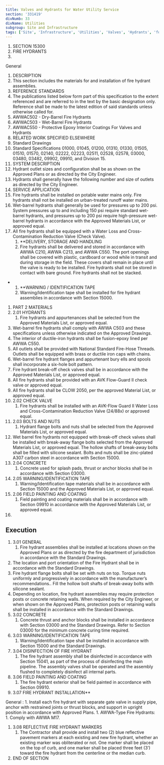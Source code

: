 ```yaml
---
title: Valves and Hydrants for Water Utility Service
section: '331419'
divNumb: 33
divName: Utilities
subgroup: Site and Infrastructure
tags: ['Site', 'Infrastructure', 'Utilities', 'Valves', 'Hydrants', 'for', 'Water', 'Utility', 'Service']
---
```


   1. SECTION 15300
1. FIRE HYDRANTS
1. 
General
01. DESCRIPTION
   1. This section includes the materials for and installation of fire hydrant assemblies.
02. REFERENCE STANDARDS
   1. The publications listed below form part of this specification to the extent referenced and are referred to in the text by the basic designation only. Reference shall be made to the latest edition of said standards unless otherwise called for.
   1. AWWAC502 - Dry-Barrel Fire Hydrants
2. AWWAC503 - Wet-Barrel Fire Hydrants
3. AWWAC550 - Protective Epoxy Interior Coatings For Valves and Hydrants
03. RELATED WORK SPECIFIED ELSEWHERE
   1. Standard Drawings
2. Standard Specifications 01000, 01045, 01200, 01310, 01330, 01505, 01510, 01570, 02140, 02222, 02223, 02511, 02528, 02578, 03000, 03480, 03482, 09902, 09910, and Division 15.
04. SYSTEM DESCRIPTION
   1. Hydrant outlet sizes and configuration shall be as shown on the Approved Plans or as directed by the City Engineer.
2. Hydrants shall generally have the following number and size of outlets as directed by the City Engineer.
05. SERVICE APPLICATION
   1. Fire hydrants shall be installed on potable water mains only. Fire hydrants shall not be installed on urban-treated runoff water mains.
2. Wet-barrel hydrants shall generally be used for pressures up to 200 psi. System pressures up to and including 150 psi require standard wet-barrel hydrants, and pressures up to 200 psi require high-pressure wet-barrel hydrants in accordance with the Approved Materials List, or approved equal.
3. All fire hydrants shall be equipped with a Water Loss and Cross-Contamination Reduction Valve (Check Valve). 
	1. **DELIVERY, STORAGE AND HANDLING
   1. Fire hydrants shall be delivered and stored in accordance with AWWA C210, AWWA C213, and AWWA C550. The port openings shall be covered with plastic, cardboard or wood while in transit and during storage in the field. These covers shall remain in place until the valve is ready to be installed. Fire hydrants shall not be stored in contact with bare ground. Fire hydrants shall not be stacked.

* 
	1. **WARNING / IDENTIFICATION TAPE
   1. Warning/Identification tape shall be installed for fire hydrant assemblies in accordance with Section 15000.
1. PART 2 MATERIALS
1. 2.01 HYDRANTS
   1. Fire hydrants and appurtenances shall be selected from the Approved Materials List, or approved equal.
2. Wet-barrel fire hydrants shall comply with AWWA C503 and these specifications unless otherwise indicated on the Approved Drawings.
3. The interior of ductile-iron hydrants shall be fusion-epoxy lined per AWWA C550.
4. All outlets shall be provided with National Standard Fire-Hose Threads. Outlets shall be equipped with brass or ductile iron caps with chains.
5. Wet-barrel fire hydrant flanges and appurtenant bury ells and spools shall incorporate a six-hole bolt pattern.
6. Fire hydrant break-off check valves shall be in accordance with the Approved Materials List, or approved equal.
7. All fire hydrants shall be provided with an AVK Flow-Guard II check valve or approved equal.
8. All fire hydrants shall be CLOW 2050, per the approved Material List, or approved equal.
1. 2.02 CHECK VALVE
   1. Fire hydrants shall be installed with an AVK-Flow Guard II Water Loss and Cross-Contamination Reduction Valve (24/88x) or approved equal.
1. 2.03 BOLTS AND NUTS
   1. Hydrant flange bolts and nuts shall be selected from the Approved Materials List, or approved equal.
2. Wet barrel fire hydrants not equipped with break-off check valves shall be installed with break-away flange bolts selected from the Approved Materials List, or approved equal. The hollow shafts of break-away bolts shall be filled with silicone sealant. Bolts and nuts shall be zinc-plated A307 carbon steel in accordance with Section 15000.
1. 2.04 CONCRETE
   1. Concrete used for splash pads, thrust or anchor blocks shall be in accordance with Section 03000.
1. 2.05 WARNING/IDENTIFICATION TAPE
   1. Warning/Identification tape materials shall be in accordance with Section 15000 and the Approved Materials List, or approved equal.
1. 2.06 FIELD PAINTING AND COATING
   1. Field painting and coating materials shall be in accordance with Section 09910 in accordance with the Approved Materials List, or approved equal.
1. 

## Execution

1. 3.01 GENERAL
   1. Fire hydrant assemblies shall be installed at locations shown on the Approved Plans or as directed by the fire department of jurisdiction in accordance with the Standard Drawings.
2. The location and port orientation of the Fire Hydrant shall be in accordance with the Standard Drawings.
3. Fire hydrant flange bolts shall be set with nuts on top. Torque nuts uniformly and progressively in accordance with the manufacturer’s recommendations.. Fill the hollow bolt shafts of break-away bolts with silicone sealant.
4. Depending on location, fire hydrant assemblies may require protection posts or concrete retaining walls. When required by the City Engineer, or when shown on the Approved Plans, protection posts or retaining walls shall be installed in accordance with the Standard Drawings.
1. 3.02 CONCRETE
   1. Concrete thrust and anchor blocks shall be installed in accordance with Section 03000 and the Standard Drawings. Refer to Section 03000 for the minimum concrete curing time required.
1. 3.03 WARNING/IDENTIFICATION TAPE
   1. Warning/Identification tape shall be installed in accordance with Section 15000 and the Standard Drawings.
1. 3.04 DISINFECTION OF FIRE HYDRANT
   1. The fire hydrant assembly shall be disinfected in accordance with Section 15041, as part of the process of disinfecting the main pipeline. The assembly valves shall be operated and the assembly flushed to completely disinfect all internal parts.
1. 3.06 FIELD PAINTING AND COATING
   1. The fire hydrant exterior shall be field painted in accordance with Section 09910.
1. 3.07 FIRE HYDRANT INSTALLATION** 

General
:
       1. Install each fire hydrant with separate gate valve in supply pipe, anchor with restrained joints or thrust blocks, and support in upright position in accordance with Approved Plans.
    1. AWWA-Type Fire Hydrants:
       1. Comply with AWWA M17.
1. 3.08 REFLECTIVE FIRE HYDRANT MARKERS
   1. The Contractor shall provide and install two (2) blue reflective pavement markers at each existing and new fire hydrant, whether an existing marker was obliterated or not. One marker shall be placed on the top of curb, and one marker shall be placed three feet (3’) toward the fire hydrant from the centerline or the median curb.
1. END OF SECTION

